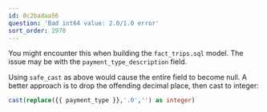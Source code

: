 ```yaml
---
id: 0c2badaa56
question: 'Bad int64 value: 2.0/1.0 error'
sort_order: 2970
---
```


You might encounter this when building the `fact_trips.sql` model. The issue may be with the `payment_type_description` field.

Using `safe_cast` as above would cause the entire field to become null. A better approach is to drop the offending decimal place, then cast to integer:

```sql
cast(replace({{ payment_type }},'.0','') as integer)
```